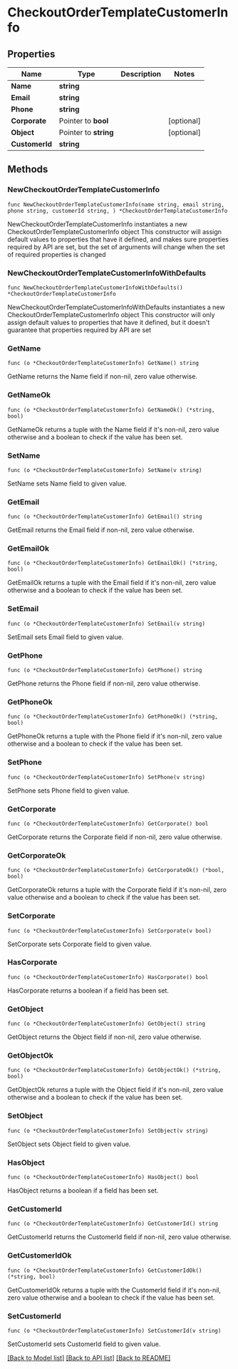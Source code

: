 # CheckoutOrderTemplateCustomerInfo

## Properties

Name | Type | Description | Notes
------------ | ------------- | ------------- | -------------
**Name** | **string** |  | 
**Email** | **string** |  | 
**Phone** | **string** |  | 
**Corporate** | Pointer to **bool** |  | [optional] 
**Object** | Pointer to **string** |  | [optional] 
**CustomerId** | **string** |  | 

## Methods

### NewCheckoutOrderTemplateCustomerInfo

`func NewCheckoutOrderTemplateCustomerInfo(name string, email string, phone string, customerId string, ) *CheckoutOrderTemplateCustomerInfo`

NewCheckoutOrderTemplateCustomerInfo instantiates a new CheckoutOrderTemplateCustomerInfo object
This constructor will assign default values to properties that have it defined,
and makes sure properties required by API are set, but the set of arguments
will change when the set of required properties is changed

### NewCheckoutOrderTemplateCustomerInfoWithDefaults

`func NewCheckoutOrderTemplateCustomerInfoWithDefaults() *CheckoutOrderTemplateCustomerInfo`

NewCheckoutOrderTemplateCustomerInfoWithDefaults instantiates a new CheckoutOrderTemplateCustomerInfo object
This constructor will only assign default values to properties that have it defined,
but it doesn't guarantee that properties required by API are set

### GetName

`func (o *CheckoutOrderTemplateCustomerInfo) GetName() string`

GetName returns the Name field if non-nil, zero value otherwise.

### GetNameOk

`func (o *CheckoutOrderTemplateCustomerInfo) GetNameOk() (*string, bool)`

GetNameOk returns a tuple with the Name field if it's non-nil, zero value otherwise
and a boolean to check if the value has been set.

### SetName

`func (o *CheckoutOrderTemplateCustomerInfo) SetName(v string)`

SetName sets Name field to given value.


### GetEmail

`func (o *CheckoutOrderTemplateCustomerInfo) GetEmail() string`

GetEmail returns the Email field if non-nil, zero value otherwise.

### GetEmailOk

`func (o *CheckoutOrderTemplateCustomerInfo) GetEmailOk() (*string, bool)`

GetEmailOk returns a tuple with the Email field if it's non-nil, zero value otherwise
and a boolean to check if the value has been set.

### SetEmail

`func (o *CheckoutOrderTemplateCustomerInfo) SetEmail(v string)`

SetEmail sets Email field to given value.


### GetPhone

`func (o *CheckoutOrderTemplateCustomerInfo) GetPhone() string`

GetPhone returns the Phone field if non-nil, zero value otherwise.

### GetPhoneOk

`func (o *CheckoutOrderTemplateCustomerInfo) GetPhoneOk() (*string, bool)`

GetPhoneOk returns a tuple with the Phone field if it's non-nil, zero value otherwise
and a boolean to check if the value has been set.

### SetPhone

`func (o *CheckoutOrderTemplateCustomerInfo) SetPhone(v string)`

SetPhone sets Phone field to given value.


### GetCorporate

`func (o *CheckoutOrderTemplateCustomerInfo) GetCorporate() bool`

GetCorporate returns the Corporate field if non-nil, zero value otherwise.

### GetCorporateOk

`func (o *CheckoutOrderTemplateCustomerInfo) GetCorporateOk() (*bool, bool)`

GetCorporateOk returns a tuple with the Corporate field if it's non-nil, zero value otherwise
and a boolean to check if the value has been set.

### SetCorporate

`func (o *CheckoutOrderTemplateCustomerInfo) SetCorporate(v bool)`

SetCorporate sets Corporate field to given value.

### HasCorporate

`func (o *CheckoutOrderTemplateCustomerInfo) HasCorporate() bool`

HasCorporate returns a boolean if a field has been set.

### GetObject

`func (o *CheckoutOrderTemplateCustomerInfo) GetObject() string`

GetObject returns the Object field if non-nil, zero value otherwise.

### GetObjectOk

`func (o *CheckoutOrderTemplateCustomerInfo) GetObjectOk() (*string, bool)`

GetObjectOk returns a tuple with the Object field if it's non-nil, zero value otherwise
and a boolean to check if the value has been set.

### SetObject

`func (o *CheckoutOrderTemplateCustomerInfo) SetObject(v string)`

SetObject sets Object field to given value.

### HasObject

`func (o *CheckoutOrderTemplateCustomerInfo) HasObject() bool`

HasObject returns a boolean if a field has been set.

### GetCustomerId

`func (o *CheckoutOrderTemplateCustomerInfo) GetCustomerId() string`

GetCustomerId returns the CustomerId field if non-nil, zero value otherwise.

### GetCustomerIdOk

`func (o *CheckoutOrderTemplateCustomerInfo) GetCustomerIdOk() (*string, bool)`

GetCustomerIdOk returns a tuple with the CustomerId field if it's non-nil, zero value otherwise
and a boolean to check if the value has been set.

### SetCustomerId

`func (o *CheckoutOrderTemplateCustomerInfo) SetCustomerId(v string)`

SetCustomerId sets CustomerId field to given value.



[[Back to Model list]](../README.md#documentation-for-models) [[Back to API list]](../README.md#documentation-for-api-endpoints) [[Back to README]](../README.md)


